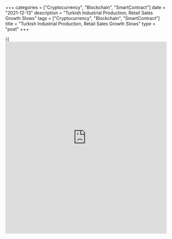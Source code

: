 +++
categories = ["Cryptocurrency", "Blockchain", "SmartContract"]
date = "2021-12-13"
description = "Turkish Industrial Production, Retail Sales Growth Slows"
tags = ["Cryptocurrency", "Blockchain", "SmartContract"]
title = "Turkish Industrial Production, Retail Sales Growth Slows"
type = "post"
+++

{{<iframe id="large-banner" src="https://www.bounty.group/#slide=6.0" width="100%" height="600" scrolling="no" style="border: 0px solid rgb(216, 221, 230); border-radius: 3px;">}}

Turkey's industrial production and retail sales growth eased in October,
data from Turkstat showed on Monday.

Industrial production increased 8.5 percent annually in October,
following a 9.0 percent rise in September. Economists had forecast an
8.3 percent increase.

Among the sub-sectors, output in mining and quarrying increased 9.2
percent annually in October and that in manufacturing grew 9.2 percent.
Electricity, gas, steam production rose 3.5 percent.

On a month-on-month basis, industrial production grew 0.6 percent in
October, after a 1.5 percent decline in the prior month.

Another report from the statistical office showed that retail sales
increased 15.2 percent yearly in October, after a 17.2 percent growth in
September.

Sales of non-food sales increased 24.5 percent annually in October and
automotive fuel sales grew 6.0 percent. Sales of food, drinks and
tobacco gained 4.8 percent.

On a monthly basis, retail sales rose 0.9 percent in October, after a
1.8 percent growth in the preceding month.

For comments and feedback [contact](https://www.playgroundfx.com/contact/): editorial@rtt[news](https://www.letsplayfx.com/blog/forex-news-website/).com

[Economic News][1]

 **What parts of the world are seeing the best (and worst) economic
performances lately? Click[here][2] to check out our [Econ Scorecard][2]
and find out! See up-to-the-moment [ranking](https://www.playgroundfx.com/blog/crypto-exchange-ranking/)s for the best and worst
performers in [GDP][3], [unemployment rate][4], [inflation][5] and much
more.**

   1. www.rtt[news](https://www.letsplayfx.com/blog/forex-news-website/).com/Content/EconomicNews.aspx
   2. www.rtt[news](https://www.letsplayfx.com/blog/forex-news-website/).com/economic-scorecard/world-rank/retail-sales/highest-performance.aspx
   3. www.rtt[news](https://www.letsplayfx.com/blog/forex-news-website/).com/economic-scorecard/world-rank/GDP/highest-performance.aspx
   4. www.rtt[news](https://www.letsplayfx.com/blog/forex-news-website/).com/economic-scorecard/world-rank/unemployment-rate/lowest-performance.aspx
   5. www.rtt[news](https://www.letsplayfx.com/blog/forex-news-website/).com/economic-scorecard/world-rank/CPI/highest-performance.aspx